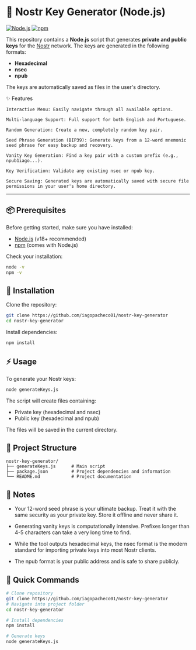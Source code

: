 # 🔑 Nostr Key Generator (Node.js)

[![Node.js](https://img.shields.io/badge/Node.js-v18+-green)](https://nodejs.org/)
[![npm](https://img.shields.io/badge/npm-latest-blue)](https://www.npmjs.com/)

This repository contains a **Node.js** script that generates **private and public keys** for the [Nostr](https://nostr.com/) network.
The keys are generated in the following formats:

- **Hexadecimal**
- **nsec**
- **npub**

The keys are automatically saved as files in the user's directory.

✨ Features

    Interactive Menu: Easily navigate through all available options.

    Multi-language Support: Full support for both English and Portuguese.

    Random Generation: Create a new, completely random key pair.

    Seed Phrase Generation (BIP39): Generate keys from a 12-word mnemonic seed phrase for easy backup and recovery.

    Vanity Key Generation: Find a key pair with a custom prefix (e.g., npub1iago...).

    Key Verification: Validate any existing nsec or npub key.

    Secure Saving: Generated keys are automatically saved with secure file permissions in your user's home directory.

---

## 📦 Prerequisites

Before getting started, make sure you have installed:

- [Node.js](https://nodejs.org/) (v18+ recommended)
- [npm](https://www.npmjs.com/) (comes with Node.js)

Check your installation:

```bash
node -v
npm -v
```

## 🚀 Installation

Clone the repository:

```bash
git clone https://github.com/iagopacheco01/nostr-key-generator
cd nostr-key-generator
```

Install dependencies:

```bash
npm install
```

## ⚡ Usage

To generate your Nostr keys:

```bash
node generateKeys.js
```

The script will create files containing:

- Private key (hexadecimal and nsec)
- Public key (hexadecimal and npub)

The files will be saved in the current directory.

## 📁 Project Structure

```
nostr-key-generator/
├── generateKeys.js      # Main script
├── package.json         # Project dependencies and information
└── README.md            # Project documentation
```

## 📝 Notes

- Your 12-word seed phrase is your ultimate backup. Treat it with the same security as your private key. Store it offline and never share it.

- Generating vanity keys is computationally intensive. Prefixes longer than 4-5 characters can take a very long time to find.

- While the tool outputs hexadecimal keys, the nsec format is the modern standard for importing private keys into most Nostr clients.

- The npub format is your public address and is safe to share publicly.

## 📌 Quick Commands

```bash
# Clone repository
git clone https://github.com/iagopacheco01/nostr-key-generator
# Navigate into project folder
cd nostr-key-generator

# Install dependencies
npm install

# Generate keys
node generateKeys.js
```
